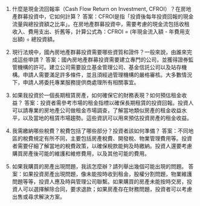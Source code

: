 

1. 什麼是現金流回報率（Cash Flow Return on Investment, CFROI）？在房地產群募投資中，它如何計算？
答案：CFROI是指「投資後每年投資回報的現金流量與總投資額之比率」。在房地產群募投資中，需要考慮的現金流包括收租收入、費用支出、折舊等，計算公式為：CFROI = (年現金流入額 - 年費用支出額) ÷ 總投資額。

2. 現行法規中，國內房地產群募投資需要哪些資質和證件？一般來說，由誰來完成這些申請？
答案：國內房地產群募投資需要建立專門的公司，並獲得證券監管機構的許可。建立公司需要設立基金管理公司、基金信託公司以及站存機構。申請人需要滿足許多條件，並且須經過管理機構的嚴格審核。大多數情況下，申請人將委托專業服務提供商處理所有相關事宜。

3. 如果我投資於一個長期租賃房產，如何確保它的財務表現？如何預估租金收益？
答案：投資者需參考市場的租金指標以確保長期租賃的投資回報。投資人可以請專業的房地產公司做租金市場調查，了解當地類似房產的租金收益水平，以及當地的租賃市場趨勢。這些資訊可以用來預估投資房產的租金收益。

4. 我需繳納哪些稅費？稅費包括了哪些部分？投資者該如何準備？ 
答案：不同地區的稅費規定有所不同，主要包括房產稅費、開發稅、物業管理費用等。投資者需要仔細了解當地的稅費政策，以確保稅款能夠及時繳納。投資人還要考慮購買房產後可能的維護和維修費用，以及其他可能的費用。

5. 如果我購買的房產出現問題，我該怎麼辦？請列舉出幾個可能出現的問題。
答案：如果投資房產出現問題，像未能按時收到租金，股權分割問題，物業維護問題等等，投資人應及時與管理公司聯繫。如果購買的房產未能按時交房，投資人可以選擇解除合同，要求退款；如果房產存在財務問題，投資者可以考慮出售或尋求解決方案。